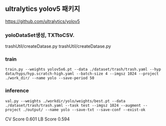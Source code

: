 ## ultralytics yolov5 패키지
https://github.com/ultralytics/yolov5

### yoloDataSet생성, TXTtoCSV. 
trashUtil/createDatase.py
trashUtil/createDatase.py


### train 
```
train.py --weights yolov5x6.pt --data ./dataset/trash/trash.yaml --hyp data/hyps/hyp.scratch-high.yaml --batch-size 4 --imgsz 1024 --project ./work_dir/ --name yolo --save-period 50
```

### inference 
```
val.py --weights ./workdir/yolo/weights/best.pt --data ./dataset/trash/trash.yaml --task test --imgsz 1024 --augment --project ./output/ --name yolo --save-txt --save-conf --exist-ok
```

CV Score 0.601 LB Score 0.594
